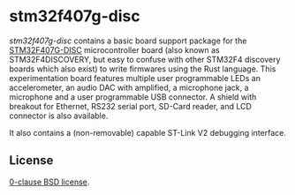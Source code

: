 stm32f407g-disc
===============

_stm32f407g-disc_ contains a basic board support package for the
[STM32F407G-DISC][] microcontroller board (also known as STM32F4DISCOVERY, but
easy to confuse with other STM32F4 discovery boards which also exist) to write
firmwares using the Rust language. This experimentation board features multiple
user programmable LEDs an accelerometer, an audio DAC with amplified, a
microphone jack, a microphone and a user programmable USB connector. A shield
with breakout for Ethernet, RS232 serial port, SD-Card reader, and LCD
connector is also available.

It also contains a (non-removable) capable ST-Link V2 debugging interface.

[STM32F407G-DISC]: https://www.st.com/en/evaluation-tools/stm32f4discovery.html
[cortex-m]:(https://github.com/japaric/cortex-m)
[cortex-m-rt]:(https://github.com/japaric/cortex-m-rt)

License
-------

[0-clause BSD license](LICENSE-0BSD.txt).
